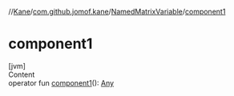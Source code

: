 //[Kane](../../index.md)/[com.github.jomof.kane](../index.md)/[NamedMatrixVariable](index.md)/[component1](component1.md)



# component1  
[jvm]  
Content  
operator fun [component1](component1.md)(): [Any](https://kotlinlang.org/api/latest/jvm/stdlib/kotlin/-any/index.html)  



